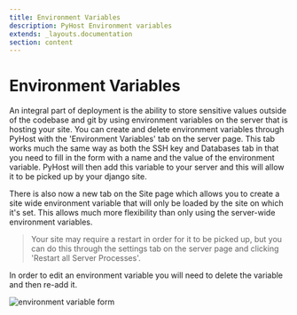 ```yaml
---
title: Environment Variables
description: PyHost Environment variables
extends: _layouts.documentation
section: content
---
```


# Environment Variables

An integral part of deployment is the ability to store sensitive values outside of the codebase and git by using environment variables on the server that is hosting your site. You can create and delete environment variables through PyHost with the 'Environment Variables' tab on the server page. This tab works much the same way as both the SSH key and Databases tab in that you need to fill in the form with a name and the value of the environment variable. PyHost will then add this variable to your server and this will allow it to be picked up by your django site.

There is also now a new tab on the Site page which allows you to create a site wide environment variable that will only be loaded by the site on which it's set.
This allows much more flexibility than only using the server-wide environment variables.

> Your site may require a restart in order for it to be picked up, but you can do this through the settings tab on the server page and clicking 'Restart all Server Processes'.

In order to edit an environment variable you will need to delete the variable and then re-add it.

![environment variable form](/assets/img/env-var-form.png)